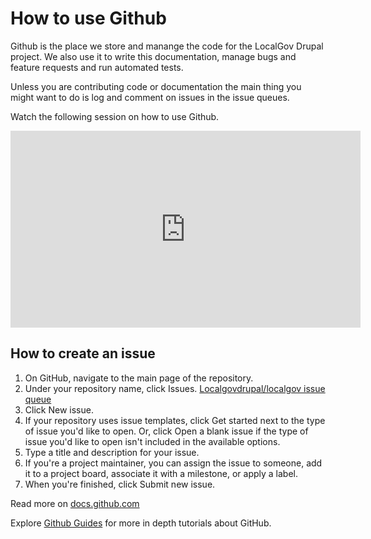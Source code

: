 # How to use Github

Github is the place we store and manange the code for the LocalGov Drupal project. We also use it to write this documentation, manage bugs and feature requests and run automated tests. 

Unless you are contributing code or documentation the main thing you might want to do is log and comment on issues in the issue queues. 

Watch the following session on how to use Github. 

<iframe width="560" height="315" src="https://www.youtube.com/embed/68UkSWN2el8" title="YouTube video player" frameborder="0" allow="accelerometer; autoplay; clipboard-write; encrypted-media; gyroscope; picture-in-picture" allowfullscreen></iframe>

## How to create an issue

1. On GitHub, navigate to the main page of the repository.
2. Under your repository name, click  Issues. [Localgovdrupal/localgov issue queue](https://github.com/localgovdrupal/localgov/issues)
3. Click New issue.
4. If your repository uses issue templates, click Get started next to the type of issue you'd like to open. Or, click Open a blank issue if the type of issue you'd like to open isn't included in the available options.
5. Type a title and description for your issue.
6. If you're a project maintainer, you can assign the issue to someone, add it to a project board, associate it with a milestone, or apply a label.
7. When you're finished, click Submit new issue.

Read more on [docs.github.com](https://docs.github.com/en/issues/tracking-your-work-with-issues/creating-an-issue)


Explore [Github Guides](https://guides.github.com/activities/hello-world/) for more in depth tutorials about GitHub.
